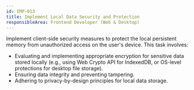 ```yaml
---
id: IMP-013
title: Implement Local Data Security and Protection
responsibleArea: Frontend Developer (Web & Desktop)
---
```

Implement client-side security measures to protect the local persistent memory from unauthorized access on the user's device. This task involves:
*   Evaluating and implementing appropriate encryption for sensitive data stored locally (e.g., using Web Crypto API for IndexedDB, or OS-level protections for desktop file storage).
*   Ensuring data integrity and preventing tampering.
*   Adhering to privacy-by-design principles for local data storage.